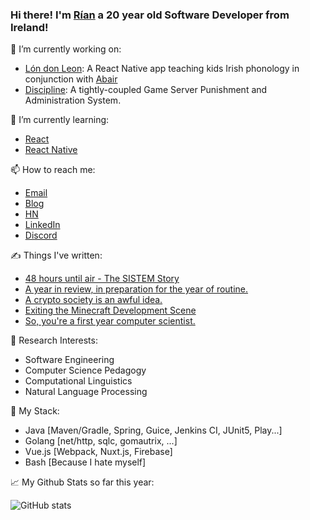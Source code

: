 ### Hi there! I'm [Rían](https://paradaux.io) a 20 year old Software Developer from Ireland!

🔭 I’m currently working on:

[//]: # (Currently shelved projects: WebAsmSim, Airtable4j, FriendlyBot, pocketipa, csfriendlycorner)
  - [Lón don Leon](https://abair.ie): A React Native app teaching kids Irish phonology in conjunction with [Abair](https://www.tcd.ie/research/start/abair.php)
  - [Discipline](https://github.com/oscailte-mc/discipline): A tightly-coupled Game Server Punishment and Administration System.  

🌱 I’m currently learning: 

[//]: # (Previously learning: Vue.js, Flutter, Kubernetes, Rust, C++, go)
  - [React](https://reactjs.org)
  - [React Native](https://reactnative.dev)

📫 How to reach me: 
  - [Email](mailto:rian@errity.ie)
  - [Blog](https://paradaux.io)
  - [HN](https://news.ycombinator.com/user?id=paradaux)
  - [LinkedIn](https://www.linkedin.com/in/r%C3%ADan-errity-117788199/)
  - [Discord](https://discord.gg/z8pBCBy)

✍ Things I've written:
<!--START_SECTION:feed-->
* [48 hours until air - The SISTEM Story](https:&#x2F;&#x2F;paradaux.io&#x2F;2022&#x2F;03&#x2F;48-hours-until-air-the-sistem-story&#x2F;)
* [A year in review, in preparation for the year of routine.](https:&#x2F;&#x2F;paradaux.io&#x2F;2022&#x2F;01&#x2F;a-year-in-review-in-preparation-for-the-year-of-routine.&#x2F;)
* [A crypto society is an awful idea.](https:&#x2F;&#x2F;paradaux.io&#x2F;2021&#x2F;11&#x2F;a-crypto-society-is-an-awful-idea.&#x2F;)
* [Exiting the Minecraft Development Scene](https:&#x2F;&#x2F;paradaux.io&#x2F;2021&#x2F;10&#x2F;exiting-the-minecraft-development-scene&#x2F;)
* [So, you&#39;re a first year computer scientist.](https:&#x2F;&#x2F;paradaux.io&#x2F;2021&#x2F;09&#x2F;so-youre-a-first-year-computer-scientist.&#x2F;)
<!--END_SECTION:feed-->

🔬 Research Interests:
  - Software Engineering
  - Computer Science Pedagogy 
  - Computational Linguistics
  - Natural Language Processing

🏢 My Stack:
  - Java [Maven/Gradle, Spring, Guice, Jenkins CI, JUnit5, Play...]
  - Golang [net/http, sqlc, gomautrix, ...]
  - Vue.js [Webpack, Nuxt.js, Firebase]
  - Bash [Because I hate myself]

📈 My Github Stats so far this year: 

  ![GitHub stats](https://github-readme-stats.vercel.app/api?username=ParadauxIO&show_icons=true&theme=prussian)
  
